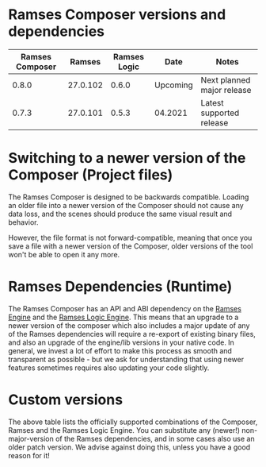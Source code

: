 <!--
SPDX-License-Identifier: MPL-2.0

This file is part of Ramses Composer
(see https://github.com/GENIVI/ramses-composer-docs).

This Source Code Form is subject to the terms of the Mozilla Public License, v. 2.0.
If a copy of the MPL was not distributed with this file, You can obtain one at http://mozilla.org/MPL/2.0/.
-->

# Ramses Composer versions and dependencies

|Ramses Composer   |Ramses     |Ramses Logic|Date    |Notes                                        |
|------------------|-----------|------------|--------|---------------------------------------------|
|0.8.0             |27.0.102   |0.6.0       |Upcoming| Next planned major release                  |
|0.7.3             |27.0.101   |0.5.3       |04.2021 | Latest supported release                    |


# Switching to a newer version of the Composer (Project files)

The Ramses Composer is designed to be backwards compatible. Loading an older file into a newer version of the Composer
should not cause any data loss, and the scenes should produce the same visual result and behavior.

However, the file format is not forward-compatible, meaning that once you save a file with a newer version of the Composer,
older versions of the tool won't be able to open it any more.

# Ramses Dependencies (Runtime)

The Ramses Composer has an API and ABI dependency on the [Ramses Engine](https://github.com/GENIVI/ramses) and
the [Ramses Logic Engine](https://github.com/GENIVI/ramses-logic). This means that an upgrade to a newer version
of the composer which also includes a major update of any of the Ramses dependencies will require a re-export
of existing binary files, and also an upgrade of the engine/lib versions in your native code. In general, we invest
a lot of effort to make this process as smooth and transparent as possible - but we ask for understanding that using
newer features sometimes requires also updating your code slightly.

# Custom versions

The above table lists the officially supported combinations of the Composer, Ramses and the Ramses Logic Engine.
You can substitute any (newer!) non-major-version of the Ramses dependencies, and in some cases also use an older
patch version. We advise against doing this, unless you have a good reason for it!
